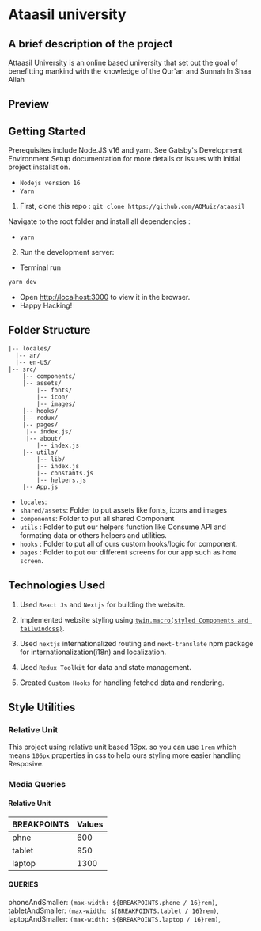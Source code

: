 # Ataasil university

## A brief description of the project

Attaasil University is an online based university that set out the goal of benefitting mankind with the knowledge of the Qur'an and Sunnah In Shaa Allah

## Preview

## Getting Started

Prerequisites include Node.JS v16 and yarn. See Gatsby's Development Environment Setup documentation for more details or issues with initial project installation.

- `Nodejs version 16`
- `Yarn`

1. First, clone this repo :
   `git clone https://github.com/AOMuiz/ataasil`

Navigate to the root folder and install all dependencies :

- `yarn`

2. Run the development server:

- Terminal run

```bash
yarn dev
```

- Open [http://localhost:3000](http://localhost:3000) to view it in the browser.
- Happy Hacking!

## Folder Structure

```
|-- locales/
  |-- ar/
  |-- en-US/
|-- src/
    |-- components/
    |-- assets/
        |-- fonts/
        |-- icon/
        |-- images/
    |-- hooks/
    |-- redux/
    |-- pages/
     |-- index.js/
     |-- about/
        |-- index.js
    |-- utils/
        |-- lib/
        |-- index.js
        |-- constants.js
        |-- helpers.js
    |-- App.js
```

- `locales`:
- `shared/assets`: Folder to put assets like fonts, icons and images
- `components`: Folder to put all shared Component
- `utils` : Folder to put our helpers function like Consume API and formating data or others helpers and utilities.
- `hooks` : Folder to put all of ours custom hooks/logic for component.
- `pages` : Folder to put our different screens for our app such as `home screen`.

## Technologies Used

1. Used `React Js` and `Nextjs` for building the website.

2. Implemented website styling using [`twin.macro(styled Components and tailwindcss)`]([https://github.com/ben-rogerson/twin.examples/tree/832a3b5c2fc1c83dad90859f6f5129506e686db8/next-styled-components).

3. Used `nextjs` internationalized routing and `next-translate` npm package for internationalization(i18n) and localization.

4. Used `Redux Toolkit` for data and state management.

5. Created `Custom Hooks` for handling fetched data and rendering.

## Style Utilities

### Relative Unit

This project using relative unit based 16px. so you can use `1rem` which means `106px` properties in css to help ours styling more easier handling Resposive.

### Media Queries

#### Relative Unit

| BREAKPOINTS | Values |
| ----------- | ------ |
| phne        | 600    |
| tablet      | 950    |
| laptop      | 1300   |

#### QUERIES

phoneAndSmaller: `(max-width: ${BREAKPOINTS.phone / 16}rem)`,
tabletAndSmaller: `(max-width: ${BREAKPOINTS.tablet / 16}rem)`,
laptopAndSmaller: `(max-width: ${BREAKPOINTS.laptop / 16}rem)`,
